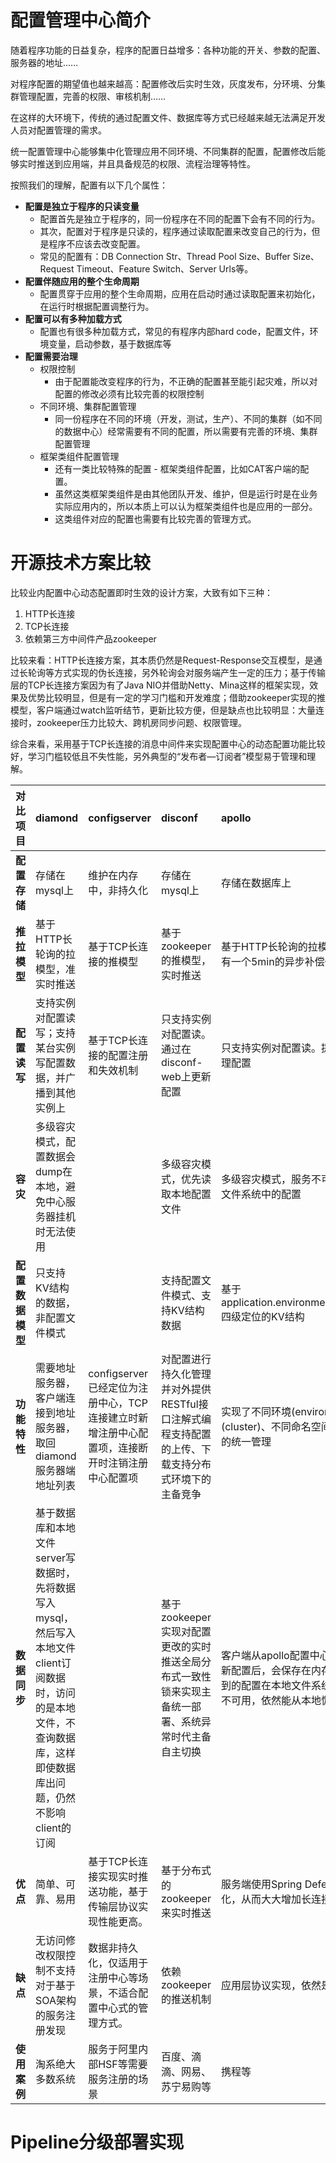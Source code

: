 # 配置管理中心简介

随着程序功能的日益复杂，程序的配置日益增多：各种功能的开关、参数的配置、服务器的地址……

对程序配置的期望值也越来越高：配置修改后实时生效，灰度发布，分环境、分集群管理配置，完善的权限、审核机制……

在这样的大环境下，传统的通过配置文件、数据库等方式已经越来越无法满足开发人员对配置管理的需求。

统一配置管理中心能够集中化管理应用不同环境、不同集群的配置，配置修改后能够实时推送到应用端，并且具备规范的权限、流程治理等特性。

按照我们的理解，配置有以下几个属性：

* **配置是独立于程序的只读变量**
  * 配置首先是独立于程序的，同一份程序在不同的配置下会有不同的行为。
  * 其次，配置对于程序是只读的，程序通过读取配置来改变自己的行为，但是程序不应该去改变配置。
  * 常见的配置有：DB Connection Str、Thread Pool Size、Buffer Size、Request Timeout、Feature Switch、Server Urls等。
* **配置伴随应用的整个生命周期**
  * 配置贯穿于应用的整个生命周期，应用在启动时通过读取配置来初始化，在运行时根据配置调整行为。
* **配置可以有多种加载方式**
  * 配置也有很多种加载方式，常见的有程序内部hard code，配置文件，环境变量，启动参数，基于数据库等
* **配置需要治理**
  * 权限控制
    * 由于配置能改变程序的行为，不正确的配置甚至能引起灾难，所以对配置的修改必须有比较完善的权限控制
  * 不同环境、集群配置管理
    * 同一份程序在不同的环境（开发，测试，生产）、不同的集群（如不同的数据中心）经常需要有不同的配置，所以需要有完善的环境、集群配置管理
  * 框架类组件配置管理
    * 还有一类比较特殊的配置 - 框架类组件配置，比如CAT客户端的配置。
    * 虽然这类框架类组件是由其他团队开发、维护，但是运行时是在业务实际应用内的，所以本质上可以认为框架类组件也是应用的一部分。
    * 这类组件对应的配置也需要有比较完善的管理方式。

# 开源技术方案比较

比较业内配置中心动态配置即时生效的设计方案，大致有如下三种：

1. HTTP长连接
2. TCP长连接
3. 依赖第三方中间件产品zookeeper

比较来看：HTTP长连接方案，其本质仍然是Request-Response交互模型，是通过长轮询等方式实现的伪长连接，另外轮询会对服务端产生一定的压力；基于传输层的TCP长连接方案因为有了Java NIO并借助Netty、Mina这样的框架实现，效果及优势比较明显，但是有一定的学习门槛和开发难度；借助zookeeper实现的推模型，客户端通过watch监听结节，更新比较方便，但是缺点也比较明显：大量连接时，zookeeper压力比较大、跨机房同步问题、权限管理。

综合来看，采用基于TCP长连接的消息中间件来实现配置中心的动态配置功能比较好，学习门槛较低且不失性能，另外典型的“发布者—订阅者”模型易于管理和理解。

| **对比项目** | diamond | configserver | disconf | apollo |
| :--- | :--- | :--- | :--- | :--- |
| **配置存储** | 存储在mysql上 | 维护在内存中，非持久化 | 存储在mysql上 | 存储在数据库上 |
| **推拉模型** | 基于HTTP长轮询的拉模型，准实时推送 | 基于TCP长连接的推模型 | 基于zookeeper的推模型，实时推送 | 基于HTTP长轮询的拉模型，准实时推送，另有一个5min的异步补偿任务定时拉取配置 |
| **配置读写** | 支持实例对配置读写；支持某台实例写配置数据，并广播到其他实例上 | 基于TCP长连接的配置注册和失效机制 | 只支持实例对配置读。通过在disconf-web上更新配置 | 只支持实例对配置读。提供Web界面供用户管理配置 |
| **容灾** | 多级容灾模式，配置数据会dump在本地，避免中心服务器挂机时无法使用 |  | 多级容灾模式，优先读取本地配置文件 | 多级容灾模式，服务不可用时读取缓存在本地文件系统中的配置 |
| **配置数据模型** | 只支持KV结构的数据，非配置文件模式 |  | 支持配置文件模式、支持KV结构数据 | 基于application.environment.cluster.namespace四级定位的KV结构 |
| **功能特性** | 需要地址服务器，客户端连接到地址服务器，取回diamond服务器端地址列表 | configserver已经定位为注册中心，TCP连接建立时新增注册中心配置项，连接断开时注销注册中心配置项 | 对配置进行持久化管理并对外提供RESTful接口注解式编程支持配置的上传、下载支持分布式环境下的主备竞争 | 实现了不同环境\(environment\)、不同集群\(cluster\)、不同命名空间\(namespace\)下配置的统一管理 |
| **数据同步** | 基于数据库和本地文件server写数据时，先将数据写入mysql，然后写入本地文件client订阅数据时，访问的是本地文件，不查询数据库，这样即使数据库出问题，仍然不影响client的订阅 |  | 基于zookeeper实现对配置更改的实时推送全局分布式一致性锁来实现主备统一部署、系统异常时代主备自主切换 | 客户端从apollo配置中心服务端获取到应用最新配置后，会保存在内存中。客户端会把获取到的配置在本地文件系统缓存一份，遇到服务不可用，依然能从本地恢复 |
| **优点** | 简单、可靠、易用 | 基于TCP长连接实现实时推送功能，基于传输层协议实现性能更高。 | 基于分布式的zookeeper来实时推送 | 服务端使用Spring DeferredResult实现异步化，从而大大增加长连接数量 |
| **缺点** | 无访问修改权限控制不支持对于基于SOA架构的服务注册发现 | 数据非持久化，仅适用于注册中心等场景，不适合配置中心式的管理方式。 | 依赖zookeeper的推送机制 | 应用层协议实现，依然是轮询机制 |
| **使用案例** | 淘系绝大多数系统 | 服务于阿里内部HSF等需要服务注册的场景 | 百度、滴滴、网易、苏宁易购等 | 携程等 |

# Pipeline分级部署实现



